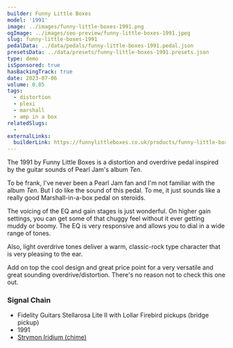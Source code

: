 ```yaml
---
builder: Funny Little Boxes
model: '1991'
image: ../images/funny-little-boxes-1991.png
ogImage: ../images/seo-preview/funny-little-boxes-1991.jpeg
slug: funny-little-boxes-1991
pedalData: ../data/pedals/funny-little-boxes-1991.pedal.json
presetsData: ../data/presets/funny-little-boxes-1991.presets.json
type: demo
isSponsored: true
hasBackingTrack: true
date: 2023-07-06
volume: 0.85
tags:
  - distortion
  - plexi
  - marshall
  - amp in a box
relatedSlugs:
  -
externalLinks:
  builderLink: https://funnylittleboxes.co.uk/products/funny-little-boxes-1991
---
```


The 1991 by Funny Little Boxes is a distortion and overdrive pedal inspired by the guitar sounds of Pearl Jam's album _Ten_.

To be frank, I've never been a Pearl Jam fan and I'm not familiar with the album _Ten_. But I do like the sound of this pedal. To me, it just sounds like a really good Marshall-in-a-box pedal on steroids.

The voicing of the EQ and gain stages is just wonderful. On higher gain settings, you can get some of that chuggy feel without it ever getting muddy or boomy. The EQ is very responsive and allows you to dial in a wide range of tones.

Also, light overdrive tones deliver a warm, classic-rock type character that is very pleasing to the ear.

Add on top the cool design and great price point for a very versatile and great sounding overdrive/distortion. There's no reason not to check this one out.

### Signal Chain

- Fidelity Guitars Stellarosa Lite II with Lollar Firebird pickups (bridge pickup)
- 1991
- [Strymon Iridium (chime)](/demos/strymon-iridium)
